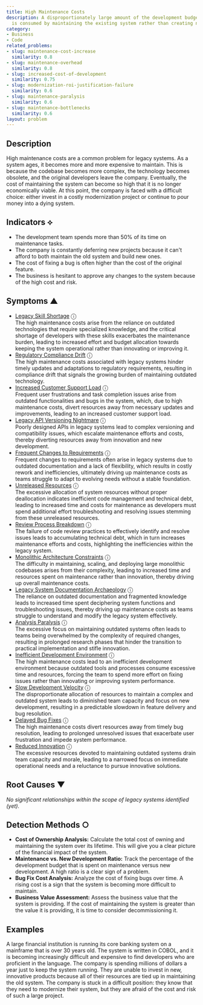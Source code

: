 ```yaml
---
title: High Maintenance Costs
description: A disproportionately large amount of the development budget and effort
  is consumed by maintaining the existing system rather than creating new value.
category:
- Business
- Code
related_problems:
- slug: maintenance-cost-increase
  similarity: 0.8
- slug: maintenance-overhead
  similarity: 0.8
- slug: increased-cost-of-development
  similarity: 0.75
- slug: modernization-roi-justification-failure
  similarity: 0.6
- slug: maintenance-paralysis
  similarity: 0.6
- slug: maintenance-bottlenecks
  similarity: 0.6
layout: problem
---
```


## Description
High maintenance costs are a common problem for legacy systems. As a system ages, it becomes more and more expensive to maintain. This is because the codebase becomes more complex, the technology becomes obsolete, and the original developers leave the company. Eventually, the cost of maintaining the system can become so high that it is no longer economically viable. At this point, the company is faced with a difficult choice: either invest in a costly modernization project or continue to pour money into a dying system.

## Indicators ⟡
- The development team spends more than 50% of its time on maintenance tasks.
- The company is constantly deferring new projects because it can't afford to both maintain the old system and build new ones.
- The cost of fixing a bug is often higher than the cost of the original feature.
- The business is hesitant to approve any changes to the system because of the high cost and risk.

## Symptoms ▲
- [Legacy Skill Shortage](legacy-skill-shortage.md) <span class="info-tooltip" title="Confidence: 0.660, Strength: 0.872">ⓘ</span>
<br/>  The high maintenance costs arise from the reliance on outdated technologies that require specialized knowledge, and the critical shortage of developers with these skills exacerbates the maintenance burden, leading to increased effort and budget allocation towards keeping the system operational rather than innovating or improving it.
- [Regulatory Compliance Drift](regulatory-compliance-drift.md) <span class="info-tooltip" title="Confidence: 0.520, Strength: 0.752">ⓘ</span>
<br/>  The high maintenance costs associated with legacy systems hinder timely updates and adaptations to regulatory requirements, resulting in compliance drift that signals the growing burden of maintaining outdated technology.
- [Increased Customer Support Load](increased-customer-support-load.md) <span class="info-tooltip" title="Confidence: 0.397, Strength: 0.641">ⓘ</span>
<br/>  Frequent user frustrations and task completion issues arise from outdated functionalities and bugs in the system, which, due to high maintenance costs, divert resources away from necessary updates and improvements, leading to an increased customer support load.
- [Legacy API Versioning Nightmare](legacy-api-versioning-nightmare.md) <span class="info-tooltip" title="Confidence: 0.394, Strength: 0.806">ⓘ</span>
<br/>  Poorly designed APIs in legacy systems lead to complex versioning and compatibility issues, which escalate maintenance efforts and costs, thereby diverting resources away from innovation and new development.
- [Frequent Changes to Requirements](frequent-changes-to-requirements.md) <span class="info-tooltip" title="Confidence: 0.393, Strength: 0.606">ⓘ</span>
<br/>  Frequent changes to requirements often arise in legacy systems due to outdated documentation and a lack of flexibility, which results in costly rework and inefficiencies, ultimately driving up maintenance costs as teams struggle to adapt to evolving needs without a stable foundation.
- [Unreleased Resources](unreleased-resources.md) <span class="info-tooltip" title="Confidence: 0.388, Strength: 0.641">ⓘ</span>
<br/>  The excessive allocation of system resources without proper deallocation indicates inefficient code management and technical debt, leading to increased time and costs for maintenance as developers must spend additional effort troubleshooting and resolving issues stemming from these unreleased resources.
- [Review Process Breakdown](review-process-breakdown.md) <span class="info-tooltip" title="Confidence: 0.333, Strength: 0.547">ⓘ</span>
<br/>  The failure of code review practices to effectively identify and resolve issues leads to accumulating technical debt, which in turn increases maintenance efforts and costs, highlighting the inefficiencies within the legacy system.
- [Monolithic Architecture Constraints](monolithic-architecture-constraints.md) <span class="info-tooltip" title="Confidence: 0.325, Strength: 0.697">ⓘ</span>
<br/>  The difficulty in maintaining, scaling, and deploying large monolithic codebases arises from their complexity, leading to increased time and resources spent on maintenance rather than innovation, thereby driving up overall maintenance costs.
- [Legacy System Documentation Archaeology](legacy-system-documentation-archaeology.md) <span class="info-tooltip" title="Confidence: 0.322, Strength: 0.871">ⓘ</span>
<br/>  The reliance on outdated documentation and fragmented knowledge leads to increased time spent deciphering system functions and troubleshooting issues, thereby driving up maintenance costs as teams struggle to understand and modify the legacy system effectively.
- [Analysis Paralysis](analysis-paralysis.md) <span class="info-tooltip" title="Confidence: 0.316, Strength: 0.692">ⓘ</span>
<br/>  The excessive focus on maintaining outdated systems often leads to teams being overwhelmed by the complexity of required changes, resulting in prolonged research phases that hinder the transition to practical implementation and stifle innovation.
- [Inefficient Development Environment](inefficient-development-environment.md) <span class="info-tooltip" title="Confidence: 0.316, Strength: 0.595">ⓘ</span>
<br/>  The high maintenance costs lead to an inefficient development environment because outdated tools and processes consume excessive time and resources, forcing the team to spend more effort on fixing issues rather than innovating or improving system performance.
- [Slow Development Velocity](slow-development-velocity.md) <span class="info-tooltip" title="Confidence: 0.308, Strength: 0.655">ⓘ</span>
<br/>  The disproportionate allocation of resources to maintain a complex and outdated system leads to diminished team capacity and focus on new development, resulting in a predictable slowdown in feature delivery and bug resolution.
- [Delayed Bug Fixes](delayed-bug-fixes.md) <span class="info-tooltip" title="Confidence: 0.300, Strength: 0.693">ⓘ</span>
<br/>  The high maintenance costs divert resources away from timely bug resolution, leading to prolonged unresolved issues that exacerbate user frustration and impede system performance.
- [Reduced Innovation](reduced-innovation.md) <span class="info-tooltip" title="Confidence: 0.300, Strength: 0.667">ⓘ</span>
<br/>  The excessive resources devoted to maintaining outdated systems drain team capacity and morale, leading to a narrowed focus on immediate operational needs and a reluctance to pursue innovative solutions.

## Root Causes ▼

*No significant relationships within the scope of legacy systems identified (yet).*

## Detection Methods ○
- **Cost of Ownership Analysis:** Calculate the total cost of owning and maintaining the system over its lifetime. This will give you a clear picture of the financial impact of the system.
- **Maintenance vs. New Development Ratio:** Track the percentage of the development budget that is spent on maintenance versus new development. A high ratio is a clear sign of a problem.
- **Bug Fix Cost Analysis:** Analyze the cost of fixing bugs over time. A rising cost is a sign that the system is becoming more difficult to maintain.
- **Business Value Assessment:** Assess the business value that the system is providing. If the cost of maintaining the system is greater than the value it is providing, it is time to consider decommissioning it.

## Examples
A large financial institution is running its core banking system on a mainframe that is over 30 years old. The system is written in COBOL, and it is becoming increasingly difficult and expensive to find developers who are proficient in the language. The company is spending millions of dollars a year just to keep the system running. They are unable to invest in new, innovative products because all of their resources are tied up in maintaining the old system. The company is stuck in a difficult position: they know that they need to modernize their system, but they are afraid of the cost and risk of such a large project.
